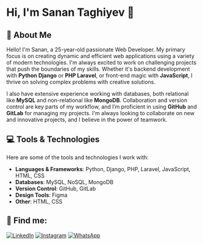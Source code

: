 # Hi, I'm Sanan Taghiyev 👋

## 🚀 About Me
Hello! I'm Sanan, a 25-year-old passionate Web Developer. My primary focus is on creating dynamic and efficient web applications using a variety of modern technologies. I'm always excited to work on challenging projects that push the boundaries of my skills. Whether it's backend development with **Python Django** or **PHP Laravel**, or front-end magic with **JavaScript**, I thrive on solving complex problems with creative solutions. 

I also have extensive experience working with databases, both relational like **MySQL** and non-relational like **MongoDB**. Collaboration and version control are key parts of my workflow, and I’m proficient in using **GitHub** and **GitLab** for managing my projects. I'm always looking to collaborate on new and innovative projects, and I believe in the power of teamwork.

## 💻 Tools & Technologies
Here are some of the tools and technologies I work with:
- **Languages & Frameworks**: Python, Django, PHP, Laravel, JavaScript, HTML, CSS
- **Databases**: MySQL, NoSQL, MongoDB
- **Version Control**: GitHub, GitLab
- **Design Tools**: Figma
- **Other**: HTML, CSS

## 🤝 Find me:
[![LinkedIn](https://img.shields.io/badge/-LinkedIn-blue?style=flat-square&logo=linkedin&logoColor=white)](https://www.linkedin.com/in/sanan-taghiyev-247138241/) 
[![Instagram](https://img.shields.io/badge/-Instagram-purple?style=flat-square&logo=instagram&logoColor=white)](https://www.instagram.com/senantaghi/) 
[![WhatsApp](https://img.shields.io/badge/-WhatsApp-green?style=flat-square&logo=whatsapp&logoColor=white)](https://wa.me/qr/XSA36HIRRD4NK1)
